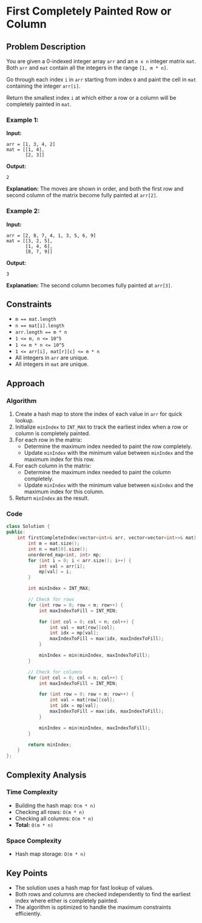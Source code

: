 # First Completely Painted Row or Column

## Problem Description
You are given a 0-indexed integer array `arr` and an `m x n` integer matrix `mat`. Both `arr` and `mat` contain all the integers in the range `[1, m * n]`.

Go through each index `i` in `arr` starting from index `0` and paint the cell in `mat` containing the integer `arr[i]`.

Return the smallest index `i` at which either a row or a column will be completely painted in `mat`.

### Example 1:
**Input:**
```plaintext
arr = [1, 3, 4, 2]
mat = [[1, 4],
       [2, 3]]
```
**Output:**
```plaintext
2
```
**Explanation:**
The moves are shown in order, and both the first row and second column of the matrix become fully painted at `arr[2]`.

### Example 2:
**Input:**
```plaintext
arr = [2, 8, 7, 4, 1, 3, 5, 6, 9]
mat = [[3, 2, 5],
       [1, 4, 6],
       [8, 7, 9]]
```
**Output:**
```plaintext
3
```
**Explanation:**
The second column becomes fully painted at `arr[3]`.

## Constraints
- `m == mat.length`
- `n == mat[i].length`
- `arr.length == m * n`
- `1 <= m, n <= 10^5`
- `1 <= m * n <= 10^5`
- `1 <= arr[i], mat[r][c] <= m * n`
- All integers in `arr` are unique.
- All integers in `mat` are unique.

## Approach

### Algorithm
1. Create a hash map to store the index of each value in `arr` for quick lookup.
2. Initialize `minIndex` to `INT_MAX` to track the earliest index when a row or column is completely painted.
3. For each row in the matrix:
   - Determine the maximum index needed to paint the row completely.
   - Update `minIndex` with the minimum value between `minIndex` and the maximum index for this row.
4. For each column in the matrix:
   - Determine the maximum index needed to paint the column completely.
   - Update `minIndex` with the minimum value between `minIndex` and the maximum index for this column.
5. Return `minIndex` as the result.

### Code
```cpp
class Solution {
public:
    int firstCompleteIndex(vector<int>& arr, vector<vector<int>>& mat) {
        int m = mat.size();
        int n = mat[0].size();
        unordered_map<int, int> mp;
        for (int i = 0; i < arr.size(); i++) {
            int val = arr[i];
            mp[val] = i;
        }

        int minIndex = INT_MAX;

        // Check for rows
        for (int row = 0; row < m; row++) {
            int maxIndexToFill = INT_MIN;

            for (int col = 0; col < n; col++) {
                int val = mat[row][col];
                int idx = mp[val];
                maxIndexToFill = max(idx, maxIndexToFill);
            }

            minIndex = min(minIndex, maxIndexToFill);
        }

        // Check for columns
        for (int col = 0; col < n; col++) {
            int maxIndexToFill = INT_MIN;

            for (int row = 0; row < m; row++) {
                int val = mat[row][col];
                int idx = mp[val];
                maxIndexToFill = max(idx, maxIndexToFill);
            }

            minIndex = min(minIndex, maxIndexToFill);
        }

        return minIndex;
    }
};
```

## Complexity Analysis

### Time Complexity
- Building the hash map: `O(m * n)`
- Checking all rows: `O(m * n)`
- Checking all columns: `O(m * n)`
- **Total:** `O(m * n)`

### Space Complexity
- Hash map storage: `O(m * n)`

## Key Points
- The solution uses a hash map for fast lookup of values.
- Both rows and columns are checked independently to find the earliest index where either is completely painted.
- The algorithm is optimized to handle the maximum constraints efficiently.

